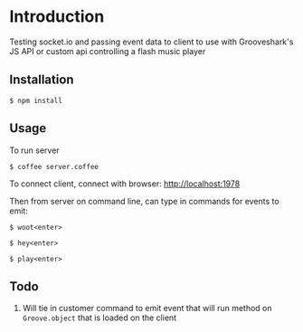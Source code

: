 # Introduction

Testing socket.io and passing event data to client to use with Grooveshark's JS API or custom api controlling a flash music player

## Installation

`$ npm install`


## Usage

To run server
 
`$ coffee server.coffee`

To connect client, connect with browser: <http://localhost:1978>

Then from server on command line, can type in commands for events to emit:

`$ woot<enter>`
 
`$ hey<enter>`
 
`$ play<enter>`


## Todo

1. Will tie in customer command to emit event that will run method on `Groove.object` that is loaded on the client


